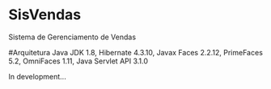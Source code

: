 # SisVendas
Sistema de Gerenciamento de Vendas

#Arquitetura
Java JDK 1.8, Hibernate 4.3.10, Javax Faces 2.2.12, PrimeFaces 5.2, OmniFaces 1.11, Java Servlet API 3.1.0

In development...
